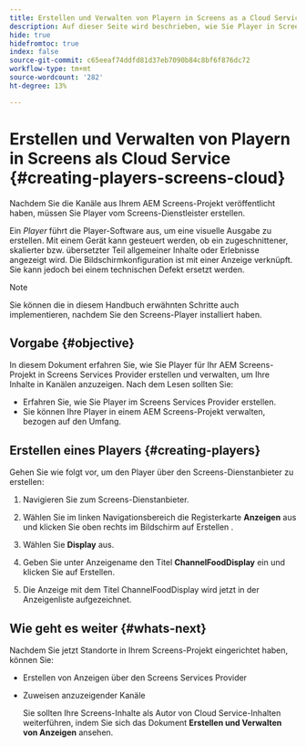 ```yaml
---
title: Erstellen und Verwalten von Playern in Screens as a Cloud Service
description: Auf dieser Seite wird beschrieben, wie Sie Player in Screens as a Cloud Service erstellen und verwalten.
hide: true
hidefromtoc: true
index: false
source-git-commit: c65eeaf74ddfd81d37eb7090b84c8bf6f876dc72
workflow-type: tm+mt
source-wordcount: '282'
ht-degree: 13%

---
```



# Erstellen und Verwalten von Playern in Screens als Cloud Service {#creating-players-screens-cloud}

Nachdem Sie die Kanäle aus Ihrem AEM Screens-Projekt veröffentlicht haben, müssen Sie Player vom Screens-Dienstleister erstellen.

Ein *Player* führt die Player-Software aus, um eine visuelle Ausgabe zu erstellen. Mit einem Gerät kann gesteuert werden, ob ein zugeschnittener, skalierter bzw. übersetzter Teil allgemeiner Inhalte oder Erlebnisse angezeigt wird. Die Bildschirmkonfiguration ist mit einer Anzeige verknüpft. Sie kann jedoch bei einem technischen Defekt ersetzt werden.

>[!NOTE]
>Sie können die in diesem Handbuch erwähnten Schritte auch implementieren, nachdem Sie den Screens-Player installiert haben.

## Vorgabe {#objective}

In diesem Dokument erfahren Sie, wie Sie Player für Ihr AEM Screens-Projekt in Screens Services Provider erstellen und verwalten, um Ihre Inhalte in Kanälen anzuzeigen. Nach dem Lesen sollten Sie:

* Erfahren Sie, wie Sie Player im Screens Services Provider erstellen.
* Sie können Ihre Player in einem AEM Screens-Projekt verwalten, bezogen auf den Umfang.

## Erstellen eines Players {#creating-players}

Gehen Sie wie folgt vor, um den Player über den Screens-Dienstanbieter zu erstellen:

1. Navigieren Sie zum Screens-Dienstanbieter.

1. Wählen Sie im linken Navigationsbereich die Registerkarte **Anzeigen** aus und klicken Sie oben rechts im Bildschirm auf Erstellen .

1. Wählen Sie **Display** aus.
1. Geben Sie unter Anzeigename den Titel **ChannelFoodDisplay** ein und klicken Sie auf Erstellen.
1. Die Anzeige mit dem Titel ChannelFoodDisplay wird jetzt in der Anzeigenliste aufgezeichnet.

## Wie geht es weiter {#whats-next}

Nachdem Sie jetzt Standorte in Ihrem Screens-Projekt eingerichtet haben, können Sie:

* Erstellen von Anzeigen über den Screens Services Provider
* Zuweisen anzuzeigender Kanäle

   Sie sollten Ihre Screens-Inhalte als Autor von Cloud Service-Inhalten weiterführen, indem Sie sich das Dokument **Erstellen und Verwalten von Anzeigen** ansehen.